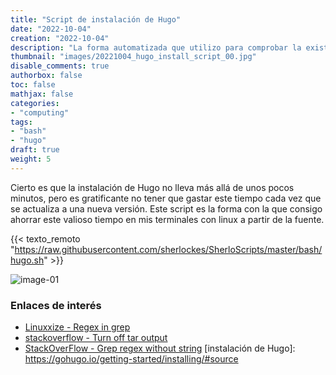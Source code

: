 ```yaml
---
title: "Script de instalación de Hugo"
date: "2022-10-04"
creation: "2022-10-04"
description: "La forma automatizada que utilizo para comprobar la existencia de Hugo en un computador y si este está actualizado a la última versión"
thumbnail: "images/20221004_hugo_install_script_00.jpg"
disable_comments: true
authorbox: false
toc: false
mathjax: false
categories:
- "computing"
tags:
- "bash"
- "hugo"
draft: true
weight: 5
---
```

Cierto es que la instalación de Hugo no lleva más allá de unos pocos minutos, pero es gratificante no tener que gastar este tiempo cada vez que se actualiza a una nueva versión. Este script es la forma con la que consigo ahorrar este valioso tiempo en mis terminales con linux a partir de la fuente.
<!--more-->

{{< texto_remoto "https://raw.githubusercontent.com/sherlockes/SherloScripts/master/bash/hugo.sh" >}}

![image-01]

### Enlaces de interés
- [Linuxxize - Regex in grep](https://linuxize.com/post/regular-expressions-in-grep/)
- [stackoverflow - Turn off tar output](https://stackoverflow.com/questions/13341702/how-do-i-turn-off-the-output-from-tar-commands-on-unix)
- [StackOverFlow - Grep regex without string](https://stackoverflow.com/questions/10411616/grep-regex-not-containing-a-string)
[instalación de Hugo]: https://gohugo.io/getting-started/installing/#source

[image-01]: /images/20221004_hugo_install_script_01.jpg



